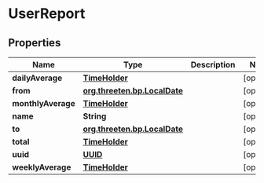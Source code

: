 
# UserReport

## Properties
Name | Type | Description | Notes
------------ | ------------- | ------------- | -------------
**dailyAverage** | [**TimeHolder**](TimeHolder.md) |  |  [optional]
**from** | [**org.threeten.bp.LocalDate**](org.threeten.bp.LocalDate.md) |  |  [optional]
**monthlyAverage** | [**TimeHolder**](TimeHolder.md) |  |  [optional]
**name** | **String** |  |  [optional]
**to** | [**org.threeten.bp.LocalDate**](org.threeten.bp.LocalDate.md) |  |  [optional]
**total** | [**TimeHolder**](TimeHolder.md) |  |  [optional]
**uuid** | [**UUID**](UUID.md) |  |  [optional]
**weeklyAverage** | [**TimeHolder**](TimeHolder.md) |  |  [optional]



